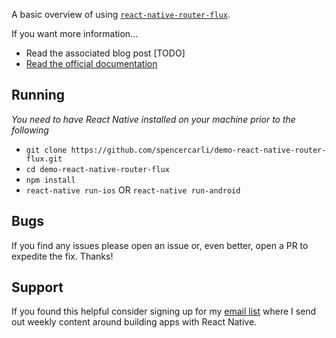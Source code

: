 A basic overview of using [`react-native-router-flux`](https://github.com/aksonov/react-native-router-flux).

If you want more information...

- Read the associated blog post [TODO]
- [Read the official documentation](https://github.com/aksonov/react-native-router-flux#documentation)

## Running

_You need to have React Native installed on your machine prior to the following_

- `git clone https://github.com/spencercarli/demo-react-native-router-flux.git`
- `cd demo-react-native-router-flux`
- `npm install`
- `react-native run-ios` OR `react-native run-android`

## Bugs

If you find any issues please open an issue or, even better, open a PR to expedite the fix. Thanks!

## Support

If you found this helpful consider signing up for my [email list](http://www.handlebarlabs.com/email-list) where I send out weekly content around building apps with React Native.
